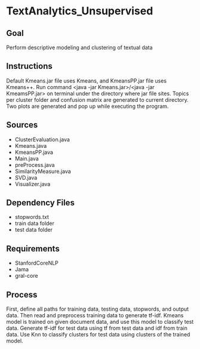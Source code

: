 # TextAnalytics_Unsupervised

## Goal
Perform descriptive modeling and clustering of textual data

## Instructions
Default Kmeans.jar file uses Kmeans, and KmeansPP.jar file uses Kmeans++.
Run command <java -jar Kmeans.jar>/<java -jar KmeamsPP.jar> on terminal under the directory where jar file sites.
Topics per cluster folder and confusion matrix are generated to current directory.
Two plots are generated and pop up while executing the program.

## Sources
- ClusterEvaluation.java
- Kmeans.java
- KmeansPP.java
- Main.java
- preProcess.java
- SimilarityMeasure.java
- SVD.java
- Visualizer.java

## Dependency Files
- stopwords.txt
- train data folder
- test data folder

## Requirements
- StanfordCoreNLP
- Jama
- gral-core

## Process 
First, define all paths for training data, testing data, stopwords, and output data.
Then read and preprocess training data to generate tf-idf.
Kmeans model is trained on given document data, and use this model to classify test data.
Generate tf-idf for test data using tf from test data and idf from train data.
Use Knn to classify clusters for test data using clusters of the trained model.

